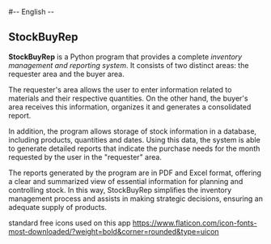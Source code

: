 #-- English --

## StockBuyRep

**StockBuyRep** is a Python program that provides a complete *inventory management and reporting system*. It consists of two distinct areas: the requester area and the buyer area.

The requester's area allows the user to enter information related to materials and their respective quantities. On the other hand, the buyer's area receives this information, organizes it and generates a consolidated report.

In addition, the program allows storage of stock information in a database, including products, quantities and dates. Using this data, the system is able to generate detailed reports that indicate the purchase needs for the month requested by the user in the "requester" area.

The reports generated by the program are in PDF and Excel format, offering a clear and summarized view of essential information for planning and controlling stock. In this way, StockBuyRep simplifies the inventory management process and assists in making strategic decisions, ensuring an adequate supply of products.



standard free icons used on this app
https://www.flaticon.com/icon-fonts-most-downloaded/?weight=bold&corner=rounded&type=uicon
